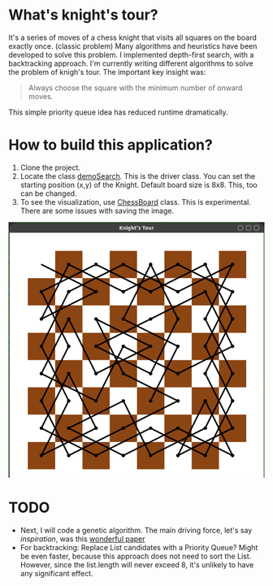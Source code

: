 # What's knight's tour?
It's a series of moves of a chess knight that visits all squares on the board exactly once. (classic problem)
Many algorithms and heuristics have been developed to solve this problem. 
I implemented depth-first search, with a backtracking approach. I'm currently writing different algorithms to solve the problem of knigh's tour.
The important key insight was:
 > Always choose the square with the minimum number of onward moves. 
 
This simple priority queue idea has reduced runtime dramatically.

# How to build this application?
1. Clone the project.
2. Locate the class [demoSearch](src/Backtracking/demoSearch.java). This is the driver class. You can set the starting position (x,y) of the Knight. Default board size is 8x8. This, too can be changed. 
3. To see the visualization, use [ChessBoard](src/Backtracking/ChessBoard.java) class. This is experimental. There are some issues with saving the image. 

![Preview](https://github.com/cyrillkuettel/knights-tour/blob/main/demo.png?raw=true)


# TODO
- Next, I will code a genetic algorithm. The main driving force, let's say _inspiration_, was this [wonderful paper](https://www.iiitb.ac.in/CSL/projects/Chitrakavya/downloads/01331065.pdf) 
- For backtracking: Replace List<Square> candidates with a Priority Queue? Might be even faster, because this approach does not need to sort the List.
 However, since the list.length will never exceed 8, it's unlikely to have any significant effect. 
  
